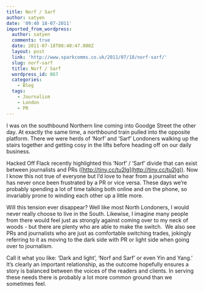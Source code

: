 ```yaml
---
title: Norf / Sarf
author: satyen
date: '09:40 18-07-2011'
imported_from_wordpress:
  author: satyen
  comments: true
  date: 2011-07-18T08:40:47.000Z
  layout: post
  link: 'http://www.sparkcomms.co.uk/2011/07/18/norf-sarf/'
  slug: norf-sarf
  title: Norf / Sarf
  wordpress_id: 867
  categories:
    - Blog
  tags:
    - Journalism
    - London
    - PR
---
```


I was on the southbound Northern line coming into Goodge Street the other day. At exactly the same time, a northbound train pulled into the opposite platform. There we were herds of ‘Norf’ and ‘Sarf’ Londoners walking up the stairs together and getting cosy in the lifts before heading off on our daily business.

Hacked Off Flack recently highlighted this ‘Norf’ / ‘Sarf’ divide that can exist between journalists and PRs ([http://tiny.cc/tu2lg](http://tiny.cc/tu2lg)). Now I know this not true of everyone but I’d love to hear from a journalist who has never once been frustrated by a PR or vice versa. These days we’re probably spending a lot of time talking both online and on the phone, so invariably prone to winding each other up a little more.

Will this tension ever disappear? Well like most North Londoners, I would never really choose to live in the South. Likewise, I imagine many people from there would feel just as strongly against coming over to my neck of woods - but there are plenty who are able to make the switch.  We also see PRs and journalists who are just as comfortable switching trades, jokingly referring to it as moving to the dark side with PR or light side when going over to journalism.

Call it what you like: ‘Dark and light’, ‘Norf and Sarf’ or even Yin and Yang.’ It’s clearly an important relationship, as the outcome hopefully ensures a story is balanced between the voices of the readers and clients. In serving these needs there is probably a lot more common ground than we sometimes feel.
